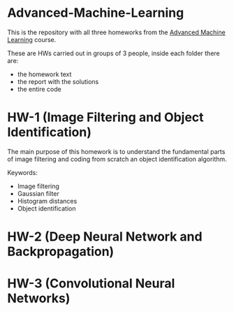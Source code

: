 # Advanced-Machine-Learning

This is the repository with all three homeworks from the [Advanced Machine Learning](https://corsidilaurea.uniroma1.it/en/view-course-details/2019/29942/20200316152528/723f95b9-89b6-4236-b05a-dc63589c1ba1/a500adee-f644-4f22-a562-544f4cdeb70e/c3d38d43-56a5-49f3-ba4c-bcc2d983d37f/91ede065-977e-4fee-a05a-6c5f920cb33a) course.

These are HWs carried out in groups of 3 people, inside each folder there are:
  * the homework text
  * the report with the solutions
  * the entire code

# HW-1 (Image Filtering and Object Identification)

The main purpose of this homework is to understand the fundamental parts of image filtering and coding from scratch an object identification algorithm.

Keywords:
   * Image filtering
   * Gaussian filter
   * Histogram distances
   * Object identification

# HW-2 (Deep Neural Network and Backpropagation)


# HW-3 (Convolutional Neural Networks)